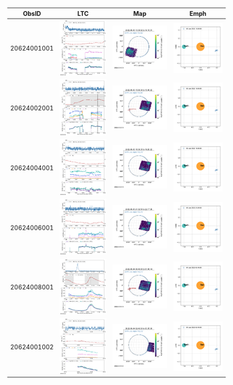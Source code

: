 | ObsID  |  LTC |  Map | Emph |
|---|---|---|---|
|20624001001|![](ltc_20220603_1325_20624001001_ngs.png)|![](map_20220603_1325_20624001001_ngs.png)|![](emph_20220603_1325_20624001001_ngs.png)|
|20624002001|![](ltc_20220603_1500_20624002001_ngs.png)|![](map_20220603_1500_20624002001_ngs.png)|![](emph_20220603_1500_20624002001_ngs.png)|
|20624004001|![](ltc_20220603_1830_20624004001_ngs.png)|![](map_20220603_1830_20624004001_ngs.png)|![](emph_20220603_1830_20624004001_ngs.png)|
|20624006001|![](ltc_20220603_2125_20624006001_ngs.png)|![](map_20220603_2125_20624006001_ngs.png)|![](emph_20220603_2125_20624006001_ngs.png)|
|20624008001|![](ltc_20220604_0040_20624008001_ngs.png)|![](map_20220604_0040_20624008001_ngs.png)|![](emph_20220604_0040_20624008001_ngs.png)|
|20624001002|![](ltc_20220604_0240_20624001002_ngs.png)|![](map_20220604_0240_20624001002_ngs.png)|![](emph_20220604_0240_20624001002_ngs.png)|
